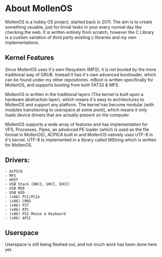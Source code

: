 
# About MollenOS

MollenOS is a hobby OS project, started back in 2011. The aim is to create something usuable, just for trivial tasks in your every normal day like checking the web.
It is written entirely from scratch, however the C Library is a custom variation of third party existing c libraries and my own implementations.

## Kernel Features

Since MollenOS uses it's own filesystem (MFS), it is not booted by the more traditional way of GRUB. Instead it has it's own advanced bootloader, which can be found under my other repositories. mBoot is written specifically for MollenOS, and supports booting from both FAT32 & MFS.

MollenOS is written in the traditional layers (The kernel is built upon a hardware abstraction layer), which means it's easy to architectures to MollenOS and support any platform. The kernel has become modular (with modules transitioning to userspace at some point), which means it only loads device drivers that are actually present on the computer.

MollenOS supports a wide array of features and has implementation for VFS, Processes, Pipes, an advanced PE loader (which is used as the file format in MollenOS), ACPICA built in and MollenOS natively uses UTF-8 in it's kernel. UTF-8 Is implemented in a library called MString which is written for MollenOS.

## Drivers:
    - ACPICA
    - MFS
    - HPET
    - USB Stack (OHCI, UHCI, EHCI)
    - USB MSD
    - USB HID
    - (x86) PCI/PCIe
    - (x86) CMOS
    - (x86) PIT
    - (x86) RTC
    - (x86) PS2 Mouse & Keyboard
    - (x86) APIC

## Userspace

Userspace is still being fleshed out, and not much work has been done here yet.
